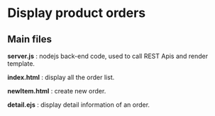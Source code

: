# Display product orders

## Main files
**server.js** : nodejs back-end code, used to call REST Apis and render template.

**index.html** : display all the order list.

**newItem.html** : create new order.

**detail.ejs** : display detail information of an order.

